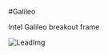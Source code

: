 <!--- PrjInfo ---> <!--- Please remove this line after manually editing --->
<!--- 00a56be08b96043df9e37d6aff7b6990 --->
<!--- Created:20170112-18:22: ---> 
<!--- Author:Mlab: ---> 
<!--- AuthorEmail:mlab@mlab.cz: ---> 
<!--- Tags:imported: ---> 
<!--- Ust:None: ---> 
<!--- Name:Galileo: --->
#Galileo 
<!--- LongName --->
Intel Galileo breakout frame
<!--- ELongName ---> 

<!--- Lead --->

<!--- ELead ---> 

![LeadImg](Intel_Galileo_Top_Small.JPG) 


​
​
<!--- Description --->
<!--- EDescription --->
<!--- Content --->
<!--- EContent --->
            
